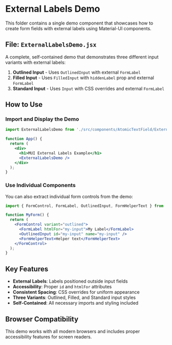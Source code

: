 # External Labels Demo

This folder contains a single demo component that showcases how to create form fields with external labels using Material-UI components.

## File: `ExternalLabelsDemo.jsx`

A complete, self-contained demo that demonstrates three different input variants with external labels:

1. **Outlined Input** - Uses `OutlinedInput` with external `FormLabel`
2. **Filled Input** - Uses `FilledInput` with `hiddenLabel` prop and external `FormLabel`
3. **Standard Input** - Uses `Input` with CSS overrides and external `FormLabel`

## How to Use

### Import and Display the Demo

```jsx
import ExternalLabelsDemo from './src/components/AtomicTextField/ExternalLabelsDemo.jsx';

function App() {
  return (
    <div>
      <h1>MUI External Labels Example</h1>
      <ExternalLabelsDemo />
    </div>
  );
}
```

### Use Individual Components

You can also extract individual form controls from the demo:

```jsx
import { FormControl, FormLabel, OutlinedInput, FormHelperText } from '@mui/material';

function MyForm() {
  return (
    <FormControl variant="outlined">
      <FormLabel htmlFor="my-input">My Label</FormLabel>
      <OutlinedInput id="my-input" name="my-input" />
      <FormHelperText>Helper text</FormHelperText>
    </FormControl>
  );
}
```

## Key Features

- **External Labels**: Labels positioned outside input fields
- **Accessibility**: Proper `id` and `htmlFor` attributes
- **Consistent Spacing**: CSS overrides for uniform appearance
- **Three Variants**: Outlined, Filled, and Standard input styles
- **Self-Contained**: All necessary imports and styling included

## Browser Compatibility

This demo works with all modern browsers and includes proper accessibility features for screen readers.
